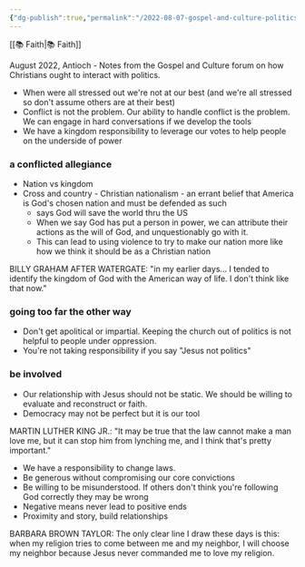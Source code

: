 ```yaml
---
{"dg-publish":true,"permalink":"/2022-08-07-gospel-and-culture-politics/"}
---
```



[[📚 Faith\|📚 Faith]]

August 2022, Antioch - Notes from the Gospel and Culture forum on how Christians ought to interact with politics.

* When were all stressed out we're not at our best (and we're all stressed so don't assume others are at their best)
* Conflict is not the problem. Our ability to handle conflict is the problem. We can engage in hard conversations if we develop the tools
* We have a kingdom responsibility to leverage our votes to help people on the underside of power

### a conflicted allegiance

* Nation vs kingdom
* Cross and country - Christian nationalism - an errant belief that America is God's chosen nation and must be defended as such
    * says God will save the world thru the US
    * When we say God has put a person in power, we can attribute their actions as the will of God, and unquestionably go with it.
    * This can lead to using violence to try to make our nation more like how we think it should be as a Christian nation

BILLY GRAHAM AFTER WATERGATE: "in my earlier days... I tended to identify the kingdom of God with the American way of life. I don't think like that now."

### going too far the other way

* Don't get apolitical or impartial. Keeping the church out of politics is not helpful to people under oppression.
* You're not taking responsibility if you say "Jesus not politics"

### be involved

* Our relationship with Jesus should not be static. We should be willing to evaluate and reconstruct or faith.
* Democracy may not be perfect but it is our tool

MARTIN LUTHER KING JR.: "It may be true that the law cannot make a man love me, but it can stop him from lynching me, and I think that's pretty important."

* We have a responsibility to change laws.
* Be generous without compromising our core convictions
* Be willing to be misunderstood. If others don't think you're following God correctly they may be wrong
* Negative means never lead to positive ends
* Proximity and story, build relationships

BARBARA BROWN TAYLOR: The only clear line I draw these days is this: when my religion tries to come between me and my neighbor, I will choose my neighbor because Jesus never commanded me to love my religion.